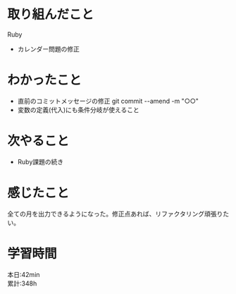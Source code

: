# 取り組んだこと       
Ruby
- カレンダー問題の修正
# わかったこと
- 直前のコミットメッセージの修正
  git commit --amend -m "○○"
- 変数の定義(代入)にも条件分岐が使えること
# 次やること
- Ruby課題の続き
# 感じたこと
全ての月を出力できるようになった。修正点あれば、リファクタリング頑張りたい。
# 学習時間  
本日:42min  
累計:348h
